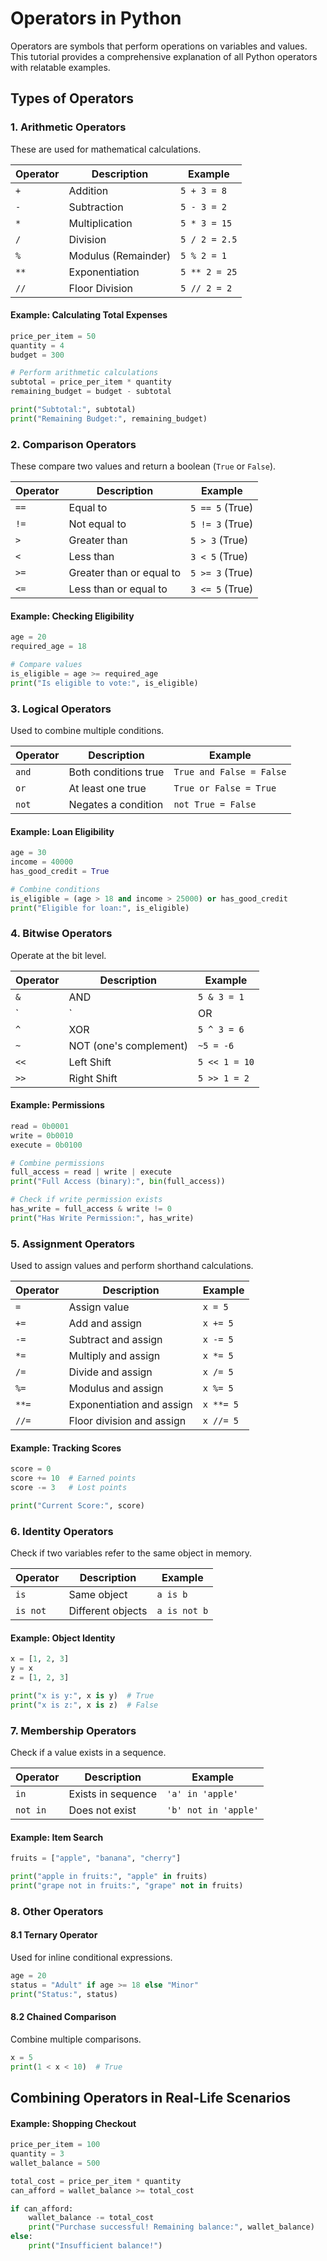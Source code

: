 # Operators in Python

Operators are symbols that perform operations on variables and values. This tutorial provides a comprehensive explanation of all Python operators with relatable examples.

## Types of Operators

### 1. Arithmetic Operators
These are used for mathematical calculations.

| Operator | Description            | Example         |
|----------|------------------------|-----------------|
| `+`      | Addition               | `5 + 3 = 8`     |
| `-`      | Subtraction            | `5 - 3 = 2`     |
| `*`      | Multiplication         | `5 * 3 = 15`    |
| `/`      | Division               | `5 / 2 = 2.5`   |
| `%`      | Modulus (Remainder)    | `5 % 2 = 1`     |
| `**`     | Exponentiation         | `5 ** 2 = 25`   |
| `//`     | Floor Division         | `5 // 2 = 2`    |

#### Example: Calculating Total Expenses
```python
price_per_item = 50
quantity = 4
budget = 300

# Perform arithmetic calculations
subtotal = price_per_item * quantity
remaining_budget = budget - subtotal

print("Subtotal:", subtotal)
print("Remaining Budget:", remaining_budget)
```

### 2. Comparison Operators
These compare two values and return a boolean (`True` or `False`).

| Operator | Description                  | Example          |
|----------|------------------------------|------------------|
| `==`     | Equal to                    | `5 == 5` (True)  |
| `!=`     | Not equal to                | `5 != 3` (True)  |
| `>`      | Greater than                | `5 > 3` (True)   |
| `<`      | Less than                   | `3 < 5` (True)   |
| `>=`     | Greater than or equal to    | `5 >= 3` (True)  |
| `<=`     | Less than or equal to       | `3 <= 5` (True)  |

#### Example: Checking Eligibility
```python
age = 20
required_age = 18

# Compare values
is_eligible = age >= required_age
print("Is eligible to vote:", is_eligible)
```

### 3. Logical Operators
Used to combine multiple conditions.

| Operator | Description            | Example                           |
|----------|------------------------|-----------------------------------|
| `and`    | Both conditions true   | `True and False = False`          |
| `or`     | At least one true      | `True or False = True`            |
| `not`    | Negates a condition    | `not True = False`                |

#### Example: Loan Eligibility
```python
age = 30
income = 40000
has_good_credit = True

# Combine conditions
is_eligible = (age > 18 and income > 25000) or has_good_credit
print("Eligible for loan:", is_eligible)
```

### 4. Bitwise Operators
Operate at the bit level.

| Operator | Description            | Example         |
|----------|------------------------|-----------------|
| `&`      | AND                    | `5 & 3 = 1`     |
| `|`      | OR                     | `5 | 3 = 7`     |
| `^`      | XOR                    | `5 ^ 3 = 6`     |
| `~`      | NOT (one's complement) | `~5 = -6`       |
| `<<`     | Left Shift             | `5 << 1 = 10`   |
| `>>`     | Right Shift            | `5 >> 1 = 2`    |

#### Example: Permissions
```python
read = 0b0001
write = 0b0010
execute = 0b0100

# Combine permissions
full_access = read | write | execute
print("Full Access (binary):", bin(full_access))

# Check if write permission exists
has_write = full_access & write != 0
print("Has Write Permission:", has_write)
```

### 5. Assignment Operators
Used to assign values and perform shorthand calculations.

| Operator | Description                | Example     |
|----------|----------------------------|-------------|
| `=`      | Assign value               | `x = 5`     |
| `+=`     | Add and assign             | `x += 5`    |
| `-=`     | Subtract and assign        | `x -= 5`    |
| `*=`     | Multiply and assign        | `x *= 5`    |
| `/=`     | Divide and assign          | `x /= 5`    |
| `%=`     | Modulus and assign         | `x %= 5`    |
| `**=`    | Exponentiation and assign  | `x **= 5`   |
| `//=`    | Floor division and assign  | `x //= 5`   |

#### Example: Tracking Scores
```python
score = 0
score += 10  # Earned points
score -= 3   # Lost points

print("Current Score:", score)
```

### 6. Identity Operators
Check if two variables refer to the same object in memory.

| Operator | Description            | Example              |
|----------|------------------------|----------------------|
| `is`     | Same object            | `a is b`            |
| `is not` | Different objects      | `a is not b`        |

#### Example: Object Identity
```python
x = [1, 2, 3]
y = x
z = [1, 2, 3]

print("x is y:", x is y)  # True
print("x is z:", x is z)  # False
```

### 7. Membership Operators
Check if a value exists in a sequence.

| Operator  | Description            | Example               |
|-----------|------------------------|-----------------------|
| `in`      | Exists in sequence     | `'a' in 'apple'`      |
| `not in`  | Does not exist         | `'b' not in 'apple'`  |

#### Example: Item Search
```python
fruits = ["apple", "banana", "cherry"]

print("apple in fruits:", "apple" in fruits)
print("grape not in fruits:", "grape" not in fruits)
```

### 8. Other Operators
#### 8.1 Ternary Operator
Used for inline conditional expressions.
```python
age = 20
status = "Adult" if age >= 18 else "Minor"
print("Status:", status)
```

#### 8.2 Chained Comparison
Combine multiple comparisons.
```python
x = 5
print(1 < x < 10)  # True
```

## Combining Operators in Real-Life Scenarios
#### Example: Shopping Checkout
```python
price_per_item = 100
quantity = 3
wallet_balance = 500

total_cost = price_per_item * quantity
can_afford = wallet_balance >= total_cost

if can_afford:
    wallet_balance -= total_cost
    print("Purchase successful! Remaining balance:", wallet_balance)
else:
    print("Insufficient balance!")
```
